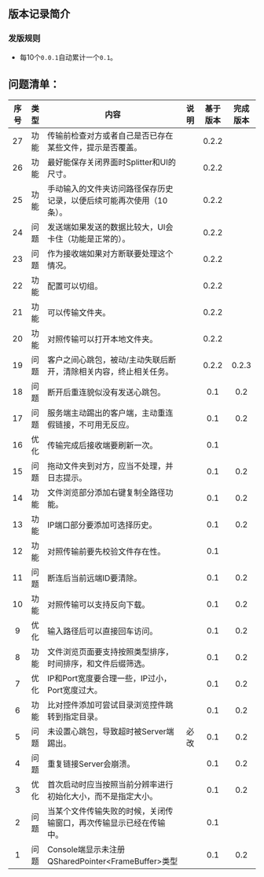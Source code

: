 ## 版本记录简介

### 发版规则

- 每10个`0.0.1`自动累计一个`0.1`。

## 问题清单：

| 序号 | 类型 | 内容                                                         | 说明 | 基于版本 | 完成版本 |
| :--: | :--: | ------------------------------------------------------------ | :--: | :------: | :------: |
|  27  | 功能 | 传输前检查对方或者自己是否已存在某些文件，提示是否覆盖。     |      |  0.2.2   |          |
|  26  | 功能 | 最好能保存关闭界面时Splitter和UI的尺寸。                     |      |  0.2.2   |          |
|  25  | 功能 | 手动输入的文件夹访问路径保存历史记录，以便后续可能再次使用（10条）。 |      |  0.2.2   |          |
|  24  | 问题 | 发送端如果发送的数据比较大，UI会卡住（功能是正常的）。       |      |  0.2.2   |          |
|  23  | 问题 | 作为接收端如果对方断联要处理这个情况。                       |      |  0.2.2   |          |
|  22  | 功能 | 配置可以切组。                                               |      |  0.2.2   |          |
|  21  | 功能 | 可以传输文件夹。                                             |      |  0.2.2   |          |
|  20  | 功能 | 对照传输可以打开本地文件夹。                                 |      |  0.2.2   |          |
|  19  | 问题 | 客户之间心跳包，被动/主动失联后断开，清除相关内容，终止相关任务。 |      |  0.2.2   |  0.2.3   |
|  18  | 问题 | 断开后重连貌似没有发送心跳包。                               |      |   0.1    |   0.2    |
|  17  | 问题 | 服务端主动踢出的客户端，主动重连假链接，不可用无反应。       |      |   0.1    |   0.2    |
|  16  | 优化 | 传输完成后接收端要刷新一次。                                 |      |   0.1    |          |
|  15  | 问题 | 拖动文件夹到对方，应当不处理，并日志提示。                   |      |   0.1    |   0.2    |
|  14  | 功能 | 文件浏览部分添加右键复制全路径功能。                         |      |   0.1    |   0.2    |
|  13  | 功能 | IP端口部分要添加可选择历史。                                 |      |   0.1    |   0.2    |
|  12  | 功能 | 对照传输前要先校验文件存在性。                               |      |   0.1    |          |
|  11  | 问题 | 断连后当前远端ID要清除。                                     |      |   0.1    |   0.2    |
|  10  | 功能 | 对照传输可以支持反向下载。                                   |      |   0.1    |   0.2    |
|  9   | 优化 | 输入路径后可以直接回车访问。                                 |      |   0.1    |   0.2    |
|  8   | 功能 | 文件浏览页面要支持按照类型排序，时间排序，和文件后缀筛选。   |      |   0.1    |   0.2    |
|  7   | 优化 | IP和Port宽度要合理一些，IP过小，Port宽度过大。               |      |   0.1    |   0.2    |
|  6   | 功能 | 比对控件添加可尝试目录浏览控件跳转到指定目录。               |      |   0.1    |   0.2    |
|  5   | 问题 | 未设置心跳包，导致超时被Server端踢出。                       | 必改 |   0.1    |   0.2    |
|  4   | 问题 | 重复链接Server会崩溃。                                       |      |   0.1    |   0.2    |
|  3   | 优化 | 首次启动时应当按照当前分辨率进行初始化大小，而不是指定大小。 |      |   0.1    |   0.2    |
|  2   | 问题 | 当某个文件传输失败的时候，关闭传输窗口，再次传输显示已经在传输中。 |      |   0.1    |          |
|  1   | 问题 | Console端显示未注册QSharedPointer\<FrameBuffer\>类型         |      |   0.1    |   0.2    |
